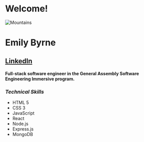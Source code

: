
# Welcome!
![Mountains](https://www.mountainzone.com/wp-content/uploads/2017/01/9wdEl-e1484465073990.jpg)
# Emily Byrne
## [LinkedIn](https://www.linkedin.com/in/emilybyrne3/)
#### Full-stack software engineer in the General Assembly Software Engineering Immersive program. 
### **_Technical Skills_**

- HTML 5
- CSS 3
- JavaScript
- React
- Node.js
- Express.js
- MongoDB
